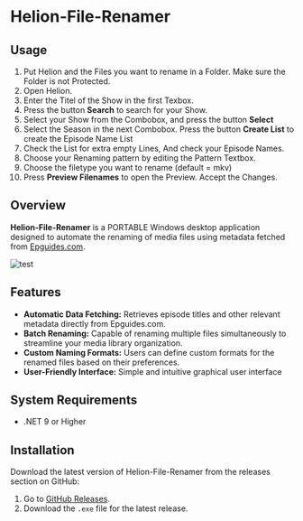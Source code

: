# Helion-File-Renamer

## Usage

1.  Put Helion and the Files you want to rename in a Folder.
    Make sure the Folder is not Protected.
2.  Open Helion.
3.  Enter the Titel of the Show in the first Texbox.
4.  Press the button **Search** to search for your Show.
5.  Select your Show from the Combobox, and press the button **Select**
6.  Select the Season in the next Combobox. 
    Press the button **Create List** to create the Episode Name List
7.  Check the List for extra empty Lines, And check your Episode Names.
8.  Choose your Renaming pattern by editing the Pattern Textbox.
9.  Choose the filetype you want to rename (default = mkv)
10. Press **Preview Filenames** to open the Preview.
    Accept the Changes.

## Overview
**Helion-File-Renamer** is a PORTABLE Windows desktop application designed to automate the renaming of media files using metadata fetched from [Epguides.com](http://epguides.com).


![test](https://i.imgur.com/caCNyc8.jpeg)


## Features
- **Automatic Data Fetching:** Retrieves episode titles and other relevant metadata directly from Epguides.com.
- **Batch Renaming:** Capable of renaming multiple files simultaneously to streamline your media library organization.
- **Custom Naming Formats:** Users can define custom formats for the renamed files based on their preferences.
- **User-Friendly Interface:** Simple and intuitive graphical user interface

## System Requirements
- .NET 9 or Higher

## Installation

Download the latest version of Helion-File-Renamer from the releases section on GitHub:

1. Go to [GitHub Releases](https://github.com/Pin-Lui/Helion-File-Renamer/releases).
2. Download the `.exe` file for the latest release.


